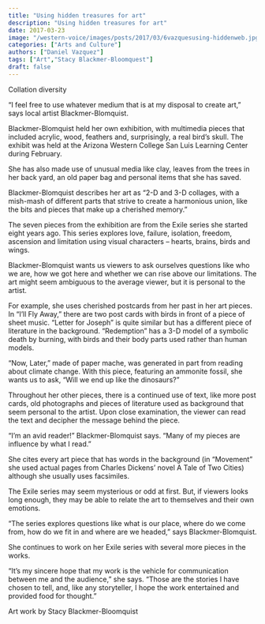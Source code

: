 ```yaml
---
title: "Using hidden treasures for art"
description: "Using hidden treasures for art"
date: 2017-03-23
image: "/western-voice/images/posts/2017/03/6vazquesusing-hiddenweb.jpg"
categories: ["Arts and Culture"]
authors: ["Daniel Vazquez"]
tags: ["Art","Stacy Blackmer-Bloomquest"]
draft: false
---
```

Collation diversity

“I feel free to use whatever medium that is at my disposal to create art,” says local artist Blackmer-Blomquist.

Blackmer-Blomquist held her own exhibition, with multimedia pieces that included acrylic, wood, feathers and, surprisingly, a real bird’s skull. The exhibit was held at the Arizona Western College San Luis Learning Center during February.

She has also made use of unusual media like clay, leaves from the trees in her back yard, an old paper bag and personal items that she has saved.

Blackmer-Blomquist describes her art as “2-D and 3-D collages, with a mish-mash of different parts that strive to create a harmonious union, like the bits and pieces that make up a cherished memory.”

The seven pieces from the exhibition are from the Exile series she started eight years ago. This series explores love, failure, isolation, freedom, ascension and limitation using visual characters – hearts, brains, birds and wings.

Blackmer-Blomquist wants us viewers to ask ourselves questions like who we are, how we got here and whether we can rise above our limitations. The art might seem ambiguous to the average viewer, but it is personal to the artist.

For example, she uses cherished postcards from her past in her art pieces. In “I’ll Fly Away,” there are two post cards with birds in front of a piece of sheet music. “Letter for Joseph” is quite similar but has a different piece of literature in the background. “Redemption” has a 3-D model of a symbolic death by burning, with birds and their body parts used rather than human models.

“Now, Later,” made of paper mache, was generated in part from reading about climate change. With this piece, featuring an ammonite fossil, she wants us to ask, “Will we end up like the dinosaurs?”

Throughout her other pieces, there is a continued use of text, like more post cards, old photographs and pieces of literature used as background that seem personal to the artist. Upon close examination, the viewer can read the text and decipher the message behind the piece.

“I’m an avid reader!” Blackmer-Blomquist says. “Many of my pieces are influence by what I read.”

She cites every art piece that has words in the background (in “Movement” she used actual pages from Charles Dickens’ novel A Tale of Two Cities) although she usually uses facsimiles.

The Exile series may seem mysterious or odd at first. But, if viewers looks long enough, they may be able to relate the art to themselves and their own emotions.

“The series explores questions like what is our place, where do we come from, how do we fit in and where are we headed,” says Blackmer-Blomquist.

She continues to work on her Exile series with several more pieces in the works.

“It’s my sincere hope that my work is the vehicle for communication between me and the audience,” she says. “Those are the stories I have chosen to tell, and, like any storyteller, I hope the work entertained and provided food for thought.”

Art work by Stacy Blackmer-Bloomquist